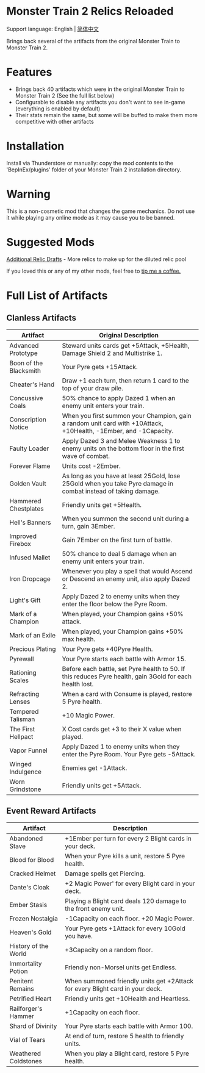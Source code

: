 # Monster Train 2 Relics Reloaded

Support language: English | [简体中文](https://github.com/Jace17/MT2RelicsReloaded/blob/main/README_zh.md)

Brings back several of the artifacts from the original Monster Train to Monster Train 2.

# Features

- Brings back 40 artifacts which were in the original Monster Train to Monster Train 2 (See the full list below)
- Configurable to disable any artifacts you don't want to see in-game (everything is enabled by default)
- Their stats remain the same, but some will be buffed to make them more competitive with other artifacts

# Installation

Install via Thunderstore or manually: copy the mod contents to the 'BepInEx/plugins' folder of your Monster Train 2 installation directory.

# Warning

This is a non-cosmetic mod that changes the game mechanics. Do not use it while playing any online mode as it may cause you to be banned.

# Suggested Mods

[Additional Relic Drafts](https://thunderstore.io/c/monster-train-2/p/GravitonGamer/MT2AdditionalRelicDrafts/) - More relics to make up for the diluted relic pool

If you loved this or any of my other mods, feel free to [tip me a coffee.](https://ko-fi.com/gravitongamer)

# Full List of Artifacts

## Clanless Artifacts
| Artifact               | Original Description                                                                                             |
| ---------------------- | ---------------------------------------------------------------------------------------------------------------- |
| Advanced Prototype     | Steward units cards get +5Attack, +5Health, Damage Shield 2 and Multistrike 1.                                   |
| Boon of the Blacksmith | Your Pyre gets +15Attack.                                                                                        |
| Cheater's Hand         | Draw +1 each turn, then return 1 card to the top of your draw pile.                                              |
| Concussive Coals       | 50% chance to apply Dazed 1 when an enemy unit enters your train.                                                |
| Conscription Notice    | When you first summon your Champion, gain a random unit card with +10Attack, +10Health, -1Ember, and -1Capacity. |
| Faulty Loader          | Apply Dazed 3 and Melee Weakness 1 to enemy units on the bottom floor in the first wave of combat.               |
| Forever Flame          | Units cost -2Ember.                                                                                              |
| Golden Vault           | As long as you have at least 25Gold, lose 25Gold when you take Pyre damage in combat instead of taking damage.   |
| Hammered Chestplates   | Friendly units get +5Health.                                                                                     |
| Hell's Banners         | When you summon the second unit during a turn, gain 3Ember.                                                      |
| Improved Firebox       | Gain 7Ember on the first turn of battle.                                                                         |
| Infused Mallet         | 50% chance to deal 5 damage when an enemy unit enters your train.                                                |
| Iron Dropcage          | Whenever you play a spell that would Ascend or Descend an enemy unit, also apply Dazed 2.                        |
| Light's Gift           | Apply Dazed 2 to enemy units when they enter the floor below the Pyre Room.                                      |
| Mark of a Champion     | When played, your Champion gains +50% attack.                                                                    |
| Mark of an Exile       | When played, your Champion gains +50% max health.                                                                |
| Precious Plating       | Your Pyre gets +40Pyre Health.                                                                                   |
| Pyrewall               | Your Pyre starts each battle with Armor 15.                                                                      |
| Rationing Scales       | Before each battle, set Pyre health to 50. If this reduces Pyre health, gain 3Gold for each health lost.         |
| Refracting Lenses      | When a card with Consume is played, restore 5 Pyre health.                                                       |
| Tempered Talisman      | +10 Magic Power.                                                                                                 |
| The First Hellpact     | X Cost cards get +3 to their X value when played.                                                                |
| Vapor Funnel           | Apply Dazed 1 to enemy units when they enter the Pyre Room. Your Pyre gets -5Attack.                             |
| Winged Indulgence      | Enemies get -1Attack.                                                                                            |
| Worn Grindstone        | Friendly units get +5Attack.                                                                                     |

## Event Reward Artifacts
| Artifact             | Description                                                                   |
| -------------------- | ----------------------------------------------------------------------------- |
| Abandoned Stave      | +1Ember per turn for every 2 Blight cards in your deck.                       |
| Blood for Blood      | When your Pyre kills a unit, restore 5 Pyre health.                           |
| Cracked Helmet       | Damage spells get Piercing.                                                   |
| Dante's Cloak        | +2 Magic Power' for every Blight card in your deck.                           |
| Ember Stasis         | Playing a Blight card deals 120 damage to the front enemy unit.               |
| Frozen Nostalgia     | -1Capacity on each floor. +20 Magic Power.                                    |
| Heaven's Gold        | Your Pyre gets +1Attack for every 10Gold you have.                            |
| History of the World | +3Capacity on a random floor.                                                 |
| Immortality Potion   | Friendly non-Morsel units get Endless.                                        |
| Penitent Remains     | When summoned friendly units get +2Attack for every Blight card in your deck. |
| Petrified Heart      | Friendly units get +10Health and Heartless.                                   |
| Railforger's Hammer  | +1Capacity on each floor.                                                     |
| Shard of Divinity    | Your Pyre starts each battle with Armor 100.                                  |
| Vial of Tears        | At end of turn, restore 5 health to friendly units.                           |
| Weathered Coldstones | When you play a Blight card, restore 5 Pyre health.                           |
